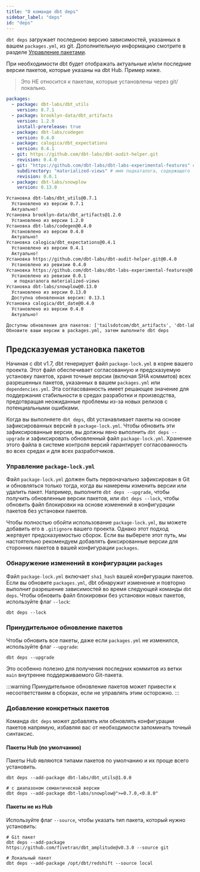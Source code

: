 ```yaml
---
title: "О команде dbt deps"
sidebar_label: "deps"
id: "deps"
---
```


`dbt deps` загружает последнюю версию зависимостей, указанных в вашем `packages.yml`, из git. Дополнительную информацию смотрите в разделе [Управление пакетами](/docs/build/packages).

При необходимости dbt будет отображать актуальные и/или последние версии пакетов, которые указаны на dbt Hub. Пример ниже.

> Это НЕ относится к пакетам, которые установлены через git/локально.

```yaml
packages:
  - package: dbt-labs/dbt_utils
    version: 0.7.1
  - package: brooklyn-data/dbt_artifacts
    version: 1.2.0
    install-prerelease: true
  - package: dbt-labs/codegen
    version: 0.4.0
  - package: calogica/dbt_expectations
    version: 0.4.1
  - git: https://github.com/dbt-labs/dbt-audit-helper.git
    revision: 0.4.0
  - git: "https://github.com/dbt-labs/dbt-labs-experimental-features" # git URL
    subdirectory: "materialized-views" # имя подкаталога, содержащего `dbt_project.yml`
    revision: 0.0.1
  - package: dbt-labs/snowplow
    version: 0.13.0
```

```txt
Установка dbt-labs/dbt_utils@0.7.1
  Установлено из версии 0.7.1
  Актуально!
Установка brooklyn-data/dbt_artifacts@1.2.0
  Установлено из версии 1.2.0
Установка dbt-labs/codegen@0.4.0
  Установлено из версии 0.4.0
  Актуально!
Установка calogica/dbt_expectations@0.4.1
  Установлено из версии 0.4.1
  Актуально!
Установка https://github.com/dbt-labs/dbt-audit-helper.git@0.4.0
  Установлено из ревизии 0.4.0
Установка https://github.com/dbt-labs/dbt-labs-experimental-features@0.0.1
  Установлено из ревизии 0.0.1
   и подкаталога materialized-views
Установка dbt-labs/snowplow@0.13.0
  Установлено из версии 0.13.0
  Доступна обновленная версия: 0.13.1
Установка calogica/dbt_date@0.4.0
  Установлено из версии 0.4.0
  Актуально!

Доступны обновления для пакетов: ['tailsdotcom/dbt_artifacts', 'dbt-labs/snowplow']
Обновите ваши версии в packages.yml, затем выполните dbt deps
```

## Предсказуемая установка пакетов

Начиная с dbt v1.7, dbt генерирует файл `package-lock.yml` в корне вашего проекта. Этот файл обеспечивает согласованную и предсказуемую установку пакетов, храня точные версии (включая SHA коммитов) всех разрешенных пакетов, указанных в вашем `packages.yml` или `dependencies.yml`. Эта согласованность имеет решающее значение для поддержания стабильности в средах разработки и производства, предотвращая неожиданные проблемы из-за новых релизов с потенциальными ошибками.

Когда вы выполняете `dbt deps`, dbt устанавливает пакеты на основе зафиксированных версий в `package-lock.yml`. Чтобы обновить эти зафиксированные версии, вы должны явно выполнить `dbt deps --upgrade` и зафиксировать обновленный файл `package-lock.yml`. Хранение этого файла в системе контроля версий гарантирует согласованность во всех средах и для всех разработчиков.

### Управление `package-lock.yml`

Файл `package-lock.yml` должен быть первоначально зафиксирован в Git и обновляться только тогда, когда вы намерены изменить версии или удалить пакет. Например, выполните `dbt deps --upgrade`, чтобы получить обновленные версии пакетов, или `dbt deps --lock`, чтобы обновить файл блокировки на основе изменений в конфигурации пакетов без установки пакетов.

Чтобы полностью обойти использование `package-lock.yml`, вы можете добавить его в `.gitignore` вашего проекта. Однако этот подход жертвует предсказуемостью сборок. Если вы выберете этот путь, мы настоятельно рекомендуем добавлять фиксированные версии для сторонних пакетов в вашей конфигурации `packages`.

### Обнаружение изменений в конфигурации `packages`

Файл `package-lock.yml` включает `sha1_hash` вашей конфигурации пакетов. Если вы обновите `packages.yml`, dbt обнаружит изменение и повторно выполнит разрешение зависимостей во время следующей команды `dbt deps`. Чтобы обновить файл блокировки без установки новых пакетов, используйте флаг `--lock`:

```shell
dbt deps --lock
```

### Принудительное обновление пакетов

Чтобы обновить все пакеты, даже если `packages.yml` не изменился, используйте флаг `--upgrade`:

```shell
dbt deps --upgrade
```

Это особенно полезно для получения последних коммитов из ветки `main` внутренне поддерживаемого Git-пакета.

:::warning
Принудительное обновление пакетов может привести к несоответствиям в сборках, если не управлять этим осторожно.
:::

### Добавление конкретных пакетов

Команда `dbt deps` может добавлять или обновлять конфигурации пакетов напрямую, избавляя вас от необходимости запоминать точный синтаксис.

#### Пакеты Hub (по умолчанию)

Пакеты Hub являются типами пакетов по умолчанию и их проще всего установить.

```shell
dbt deps --add-package dbt-labs/dbt_utils@1.0.0

# с диапазоном семантической версии
dbt deps --add-package dbt-labs/snowplow@">=0.7.0,<0.8.0"
```

#### Пакеты не из Hub

Используйте флаг `--source`, чтобы указать тип пакета, который нужно установить:

```shell
# Git пакет
dbt deps --add-package https://github.com/fivetran/dbt_amplitude@v0.3.0 --source git

# Локальный пакет
dbt deps --add-package /opt/dbt/redshift --source local
```